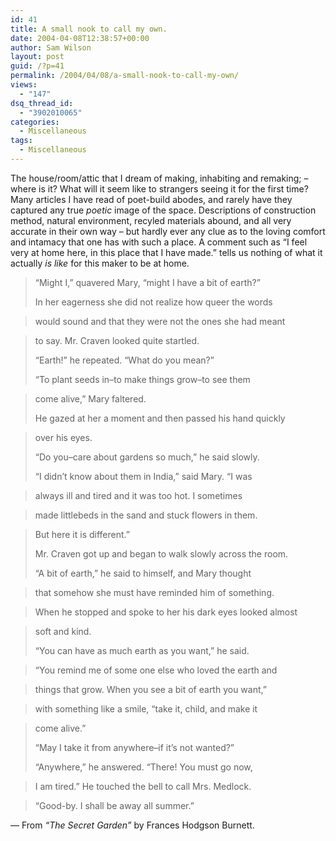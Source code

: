 ```yaml
---
id: 41
title: A small nook to call my own.
date: 2004-04-08T12:38:57+00:00
author: Sam Wilson
layout: post
guid: /?p=41
permalink: /2004/04/08/a-small-nook-to-call-my-own/
views:
  - "147"
dsq_thread_id:
  - "3902010065"
categories:
  - Miscellaneous
tags:
  - Miscellaneous
---
```

The house/room/attic that I dream of making, inhabiting and remaking; &#8211; where is it? What will it seem like to strangers seeing it for the first time? Many articles I have read of poet-build abodes, and rarely have they captured any true _poetic_ image of the space. Descriptions of construction method, natural environment, recyled materials abound, and all very accurate in their own way &#8211; but hardly ever any clue as to the loving comfort and intamacy that one has with such a place. A comment such as &#8220;I feel very at home here, in this place that I have made.&#8221; tells us nothing of what it actually _is like_ for this maker to be at home.
  
<!--more-->

> &#8220;Might I,&#8221; quavered Mary, &#8220;might I have a bit of earth?&#8221;
> 
> In her eagerness she did not realize how queer the words
  
> would sound and that they were not the ones she had meant
  
> to say. Mr. Craven looked quite startled.
> 
> &#8220;Earth!&#8221; he repeated. &#8220;What do you mean?&#8221;
> 
> &#8220;To plant seeds in&#8211;to make things grow&#8211;to see them
  
> come alive,&#8221; Mary faltered.
> 
> He gazed at her a moment and then passed his hand quickly
  
> over his eyes.
> 
> &#8220;Do you&#8211;care about gardens so much,&#8221; he said slowly.
> 
> &#8220;I didn&#8217;t know about them in India,&#8221; said Mary. &#8220;I was
  
> always ill and tired and it was too hot. I sometimes
  
> made littlebeds in the sand and stuck flowers in them.
  
> But here it is different.&#8221;
> 
> Mr. Craven got up and began to walk slowly across the room.
> 
> &#8220;A bit of earth,&#8221; he said to himself, and Mary thought
  
> that somehow she must have reminded him of something.
  
> When he stopped and spoke to her his dark eyes looked almost
  
> soft and kind.
> 
> &#8220;You can have as much earth as you want,&#8221; he said.
  
> &#8220;You remind me of some one else who loved the earth and
  
> things that grow. When you see a bit of earth you want,&#8221;
  
> with something like a smile, &#8220;take it, child, and make it
  
> come alive.&#8221;
> 
> &#8220;May I take it from anywhere&#8211;if it&#8217;s not wanted?&#8221;
> 
> &#8220;Anywhere,&#8221; he answered. &#8220;There! You must go now,
  
> I am tired.&#8221; He touched the bell to call Mrs. Medlock.
  
> &#8220;Good-by. I shall be away all summer.&#8221; 

&#8212; From _&#8220;The Secret Garden&#8221;_ by Frances Hodgson Burnett.